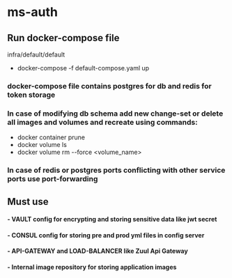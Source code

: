 # ms-auth

## Run docker-compose file
infra/default/default
 - docker-compose -f default-compose.yaml up
### docker-compose file contains postgres for db and redis for token storage
### In case of modifying db schema add new change-set or delete all images and volumes and recreate using commands:
 - docker container prune
 - docker volume ls
 - docker volume rm --force <volume_name>

### In case of redis or postgres ports conflicting with other service ports use port-forwarding

## Must use
#### - VAULT config for encrypting and storing sensitive data like jwt secret
#### - CONSUL config for storing pre and prod yml files in config server
#### - API-GATEWAY and LOAD-BALANCER like Zuul Api Gateway
#### - Internal image repository for storing application images